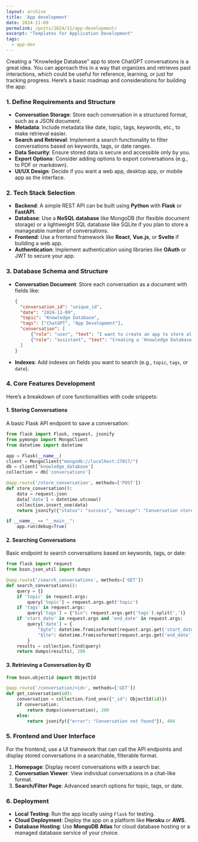 ```yaml
---
layout: archive
title: 'App development'
date: 2024-11-09
permalink: /posts/2024/11/app-development/
excerpt: "Templates for Application Development"
tags:
  - app-dev
---  
```


Creating a "Knowledge Database" app to store ChatGPT conversations is a great idea. You can approach this in a way that organizes and retrieves past interactions, which could be useful for reference, learning, or just for tracking progress. Here’s a basic roadmap and considerations for building the app:

### 1. **Define Requirements and Structure**
   - **Conversation Storage**: Store each conversation in a structured format, such as a JSON document.
   - **Metadata**: Include metadata like date, topic, tags, keywords, etc., to make retrieval easier.
   - **Search and Retrieval**: Implement a search functionality to filter conversations based on keywords, tags, or date ranges.
   - **Data Security**: Ensure stored data is secure and accessible only by you.
   - **Export Options**: Consider adding options to export conversations (e.g., to PDF or markdown).
   - **UI/UX Design**: Decide if you want a web app, desktop app, or mobile app as the interface.

### 2. **Tech Stack Selection**
   - **Backend**: A simple REST API can be built using **Python** with **Flask** or **FastAPI**.
   - **Database**: Use a **NoSQL database** like MongoDB (for flexible document storage) or a lightweight SQL database like SQLite if you plan to store a manageable number of conversations.
   - **Frontend**: Use a frontend framework like **React**, **Vue.js**, or **Svelte** if building a web app.
   - **Authentication**: Implement authentication using libraries like **OAuth** or JWT to secure your app.

### 3. **Database Schema and Structure**
   - **Conversation Document**: Store each conversation as a document with fields like:
     ```json
     {
       "conversation_id": "unique_id",
       "date": "2024-11-09",
       "topic": "Knowledge Database",
       "tags": ["ChatGPT", "App Development"],
       "conversation": [
           {"role": "user", "text": "I want to create an app to store all my conversations..."},
           {"role": "assistant", "text": "Creating a 'Knowledge Database' app to store ChatGPT..."}
       ]
     }
     ```
   - **Indexes**: Add indexes on fields you want to search (e.g., `topic`, `tags`, or `date`).

### 4. **Core Features Development**

Here’s a breakdown of core functionalities with code snippets:

#### 1. **Storing Conversations**
   A basic Flask API endpoint to save a conversation:

   ```python
   from flask import Flask, request, jsonify
   from pymongo import MongoClient
   from datetime import datetime

   app = Flask(__name__)
   client = MongoClient("mongodb://localhost:27017/")
   db = client['knowledge_database']
   collection = db['conversations']

   @app.route('/store_conversation', methods=['POST'])
   def store_conversation():
       data = request.json
       data['date'] = datetime.utcnow()
       collection.insert_one(data)
       return jsonify({"status": "success", "message": "Conversation stored!"}), 201

   if __name__ == "__main__":
       app.run(debug=True)
   ```

#### 2. **Searching Conversations**
   Basic endpoint to search conversations based on keywords, tags, or date:

   ```python
   from flask import request
   from bson.json_util import dumps

   @app.route('/search_conversations', methods=['GET'])
   def search_conversations():
       query = {}
       if 'topic' in request.args:
           query['topic'] = request.args.get('topic')
       if 'tags' in request.args:
           query['tags'] = {"$in": request.args.get('tags').split(',')}
       if 'start_date' in request.args and 'end_date' in request.args:
           query['date'] = {
               "$gte": datetime.fromisoformat(request.args.get('start_date')),
               "$lte": datetime.fromisoformat(request.args.get('end_date'))
           }
       results = collection.find(query)
       return dumps(results), 200
   ```

#### 3. **Retrieving a Conversation by ID**

   ```python
   from bson.objectid import ObjectId

   @app.route('/conversation/<id>', methods=['GET'])
   def get_conversation(id):
       conversation = collection.find_one({"_id": ObjectId(id)})
       if conversation:
           return dumps(conversation), 200
       else:
           return jsonify({"error": "Conversation not found"}), 404
   ```

### 5. **Frontend and User Interface**
For the frontend, use a UI framework that can call the API endpoints and display stored conversations in a searchable, filterable format.

1. **Homepage**: Display recent conversations with a search bar.
2. **Conversation Viewer**: View individual conversations in a chat-like format.
3. **Search/Filter Page**: Advanced search options for topic, tags, or date.

### 6. **Deployment**
   - **Local Testing**: Run the app locally using `Flask` for testing.
   - **Cloud Deployment**: Deploy the app on a platform like **Heroku** or **AWS**.
   - **Database Hosting**: Use **MongoDB Atlas** for cloud database hosting or a managed database service of your choice.